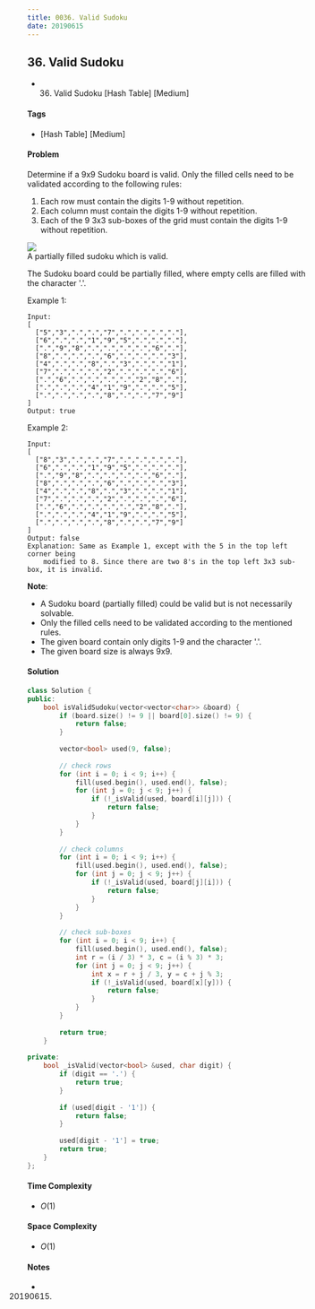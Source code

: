 ```yaml
---
title: 0036. Valid Sudoku
date: 20190615
---
```


## 36. Valid Sudoku
- 36. Valid Sudoku [Hash Table] [Medium]

#### Tags
- [Hash Table] [Medium]

#### Problem
Determine if a 9x9 Sudoku board is valid. Only the filled cells need to be validated according to the following rules:

1. Each row must contain the digits 1-9 without repetition.
2. Each column must contain the digits 1-9 without repetition.
3. Each of the 9 3x3 sub-boxes of the grid must contain the digits 1-9 without repetition.

![](https://upload.wikimedia.org/wikipedia/commons/thumb/f/ff/Sudoku-by-L2G-20050714.svg/250px-Sudoku-by-L2G-20050714.svg.png)  
A partially filled sudoku which is valid.

The Sudoku board could be partially filled, where empty cells are filled with the character '.'.

Example 1:

    Input:
    [
      ["5","3",".",".","7",".",".",".","."],
      ["6",".",".","1","9","5",".",".","."],
      [".","9","8",".",".",".",".","6","."],
      ["8",".",".",".","6",".",".",".","3"],
      ["4",".",".","8",".","3",".",".","1"],
      ["7",".",".",".","2",".",".",".","6"],
      [".","6",".",".",".",".","2","8","."],
      [".",".",".","4","1","9",".",".","5"],
      [".",".",".",".","8",".",".","7","9"]
    ]
    Output: true

Example 2:

    Input:
    [
      ["8","3",".",".","7",".",".",".","."],
      ["6",".",".","1","9","5",".",".","."],
      [".","9","8",".",".",".",".","6","."],
      ["8",".",".",".","6",".",".",".","3"],
      ["4",".",".","8",".","3",".",".","1"],
      ["7",".",".",".","2",".",".",".","6"],
      [".","6",".",".",".",".","2","8","."],
      [".",".",".","4","1","9",".",".","5"],
      [".",".",".",".","8",".",".","7","9"]
    ]
    Output: false
    Explanation: Same as Example 1, except with the 5 in the top left corner being 
        modified to 8. Since there are two 8's in the top left 3x3 sub-box, it is invalid.

**Note**:

- A Sudoku board (partially filled) could be valid but is not necessarily solvable.
- Only the filled cells need to be validated according to the mentioned rules.
- The given board contain only digits 1-9 and the character '.'.
- The given board size is always 9x9.

#### Solution
``` C++
class Solution {
public:
    bool isValidSudoku(vector<vector<char>> &board) {
        if (board.size() != 9 || board[0].size() != 9) {
            return false;
        }
        
        vector<bool> used(9, false);
        
        // check rows
        for (int i = 0; i < 9; i++) {
            fill(used.begin(), used.end(), false);
            for (int j = 0; j < 9; j++) {
                if (!_isValid(used, board[i][j])) {
                    return false;
                }
            }
        }
        
        // check columns
        for (int i = 0; i < 9; i++) {
            fill(used.begin(), used.end(), false);
            for (int j = 0; j < 9; j++) {
                if (!_isValid(used, board[j][i])) {
                    return false;
                }
            }
        }
        
        // check sub-boxes
        for (int i = 0; i < 9; i++) {
            fill(used.begin(), used.end(), false);
            int r = (i / 3) * 3, c = (i % 3) * 3;
            for (int j = 0; j < 9; j++) {
                int x = r + j / 3, y = c + j % 3;
                if (!_isValid(used, board[x][y])) {
                    return false;
                }
            }
        }
        
        return true;
    }
    
private:
    bool _isValid(vector<bool> &used, char digit) {
        if (digit == '.') {
            return true;
        }
        
        if (used[digit - '1']) {
            return false;
        }
        
        used[digit - '1'] = true;
        return true;
    }
};
```

#### Time Complexity
- $O(1)$

#### Space Complexity
- $O(1)$

#### Notes
- 20190615.

